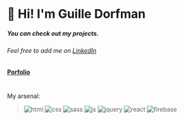 # 👋 Hi! I'm Guille Dorfman
##### You can check out my projects.

###### Feel free to add me on [LinkedIn](https://www.linkedin.com/in/guille-dorfman/)

#### [Porfolio](https://guilledorfman.netlify.app/)
#
My arsenal:
> ![html][HTML] ![css][CSS] ![sass][SASS] ![js][JS] ![jquery][JQUERY] ![react][REACT] ![firebase][Firebase]


[HTML]:https://res.cloudinary.com/dxoqq4yvo/image/upload/c_scale,q_100,w_80/v1642186935/HTMLMark_yahv2g.png
[CSS]: https://res.cloudinary.com/dxoqq4yvo/image/upload/c_scale,q_100,w_80/v1642186935/CSSMark_lwwsbe.png
[SASS]: https://res.cloudinary.com/dxoqq4yvo/image/upload/c_scale,q_100,w_80/v1647455554/SassMark_hpyrpb.png
[JS]: https://res.cloudinary.com/dxoqq4yvo/image/upload/c_scale,q_100,w_80/v1642186935/JSMark_bm7nci.png
[JQUERY]: https://res.cloudinary.com/dxoqq4yvo/image/upload/c_scale,q_100,w_80/v1647455554/JQueryMark_oduorv.png
[REACT]: https://res.cloudinary.com/dxoqq4yvo/image/upload/c_scale,q_100,w_80/v1642186935/ReactMark_udafhn.png
[FIREBASE]: https://res.cloudinary.com/dxoqq4yvo/image/upload/c_scale,q_100,w_80/v1647455554/FirebaseMark_w9ocbr.png
